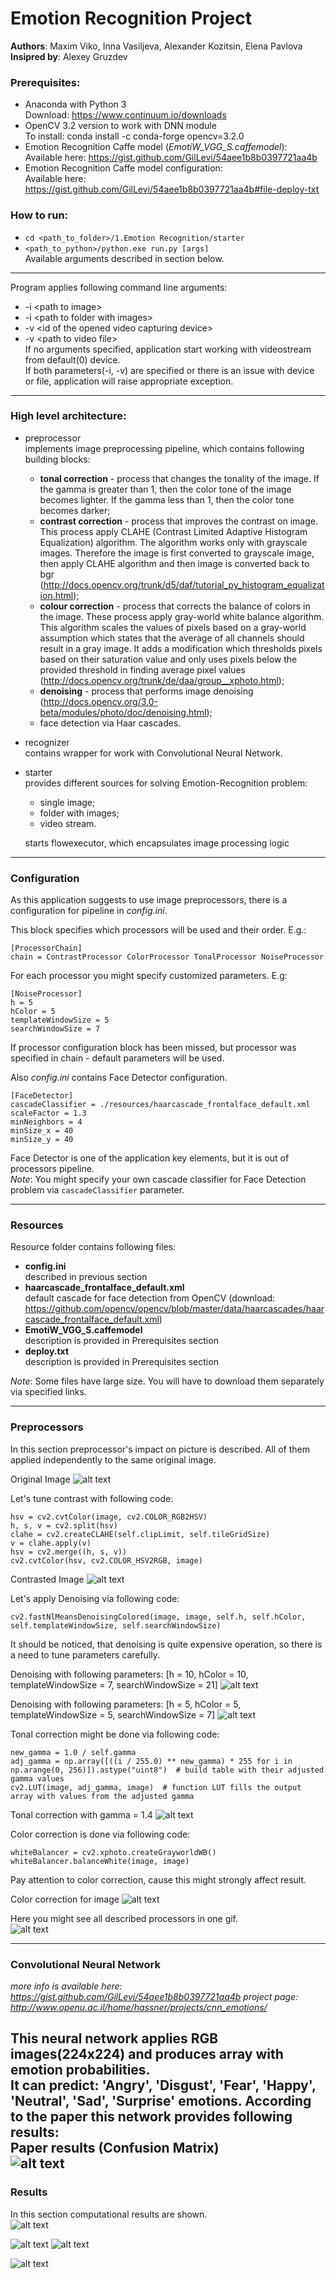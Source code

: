 # Emotion Recognition Project
<b>Authors</b>: Maxim Viko, Inna Vasiljeva, Alexander Kozitsin, Elena Pavlova  
<b>Insipred by</b>: Alexey Gruzdev

### Prerequisites: 
* Anaconda with Python 3   
Download: https://www.continuum.io/downloads 
* OpenCV 3.2 version to work with DNN module   
To install: conda install -c conda-forge opencv=3.2.0
* Emotion Recognition Caffe model (<i>EmotiW_VGG_S.caffemodel</i>):  
Available here: https://gist.github.com/GilLevi/54aee1b8b0397721aa4b
* Emotion Recognition Caffe model configuration:  
Available here: https://gist.github.com/GilLevi/54aee1b8b0397721aa4b#file-deploy-txt

### How to run:  
* `cd <path_to_folder>/1.Emotion Recognition/starter`
* `<path_to_python>/python.exe run.py [args]`  
Available arguments described in section below.
---
Program applies following command line arguments:  
* -i \<path to image\>
* -i \<path to folder with images\>
* -v \<id of the opened video capturing device\>
* -v \<path to video file\>  
If no arguments specified, application start working with videostream from default(0) device.  
If both parameters(-i, -v) are specified or there is an issue with device or file, application will raise appropriate exception.  
---
### High level architecture:
* preprocessor  
    implements image preprocessing pipeline, which contains following building blocks:
    - <b>tonal correction</b> - process that changes the tonality of the image. If the gamma is greater than 1, then the color tone
    of the image becomes lighter. If the gamma less than 1, then the color tone becomes darker;
    - <b>contrast correction</b> - process that improves the contrast on image. This process apply CLAHE (Contrast Limited Adaptive Histogram Equalization) algorithm.
    The algorithm works only with grayscale images. Therefore the image is first converted to grayscale image, then apply CLAHE algorithm and then image
    is converted back to bgr (http://docs.opencv.org/trunk/d5/daf/tutorial_py_histogram_equalization.html);
    - <b>colour correction</b> - process that corrects the balance of colors in the image. These process apply gray-world white balance algorithm.
    This algorithm scales the values of pixels based on a gray-world assumption which states that the average of all channels should result in a gray image.
    It adds a modification which thresholds pixels based on their saturation value and only uses pixels below the provided threshold in finding average pixel values
    (http://docs.opencv.org/trunk/de/daa/group__xphoto.html);
    - <b>denoising</b> - process that performs image denoising (http://docs.opencv.org/3.0-beta/modules/photo/doc/denoising.html);
    - face detection via Haar cascades.

* recognizer   
  contains wrapper for work with Convolutional Neural Network.
* starter  
  provides different sources for solving Emotion-Recognition problem:
    - single image;
    - folder with images;
    - video stream.  
    
    starts flowexecutor, which encapsulates image processing logic 
---
### Configuration
As this application suggests to use image preprocessors, there is a configuration for pipeline in <i>config.ini</i>.

This block specifies which processors will be used and their order. E.g.:
```
[ProcessorChain]
chain = ContrastProcessor ColorProcessor TonalProcessor NoiseProcessor
```
For each processor you might specify customized parameters. E.g:
```
[NoiseProcessor]
h = 5
hColor = 5
templateWindowSize = 5
searchWindowSize = 7
```
If processor configuration block has been missed, but processor was specified in chain - default parameters will be used.  

Also <i>config.ini</i> contains Face Detector configuration.
```
[FaceDetector]
cascadeClassifier = ./resources/haarcascade_frontalface_default.xml
scaleFactor = 1.3
minNeighbors = 4
minSize_x = 40
minSize_y = 40
```
Face Detector is one of the application key elements, but it is out of processors pipeline.  
<i>Note</i>: You might specify your own cascade classifier for Face Detection problem via `cascadeClassifier` parameter.

---
### Resources
Resource folder contains following files:
* <b>config.ini</b>  
described in previous section
* <b>haarcascade_frontalface_default.xml</b>  
default cascade for face detection from OpenCV (download: https://github.com/opencv/opencv/blob/master/data/haarcascades/haarcascade_frontalface_default.xml)
* <b>EmotiW_VGG_S.caffemodel</b>  
description is provided in Prerequisites section
* <b>deploy.txt</b>  
description is provided in Prerequisites section

<i>Note</i>: Some files have large size. You will have to download them separately via specified links.

---
### Preprocessors
In this section preprocessor's impact on picture is described. All of them applied independently to the same original image.  

Original Image
![alt text](https://raw.githubusercontent.com/grib0ed0v/hse-cv-course-2017/Emotion-Recognition/1.%20Emotion%20Recognition/materials/1.jpg "Original image")

Let's tune contrast with following code:
```
hsv = cv2.cvtColor(image, cv2.COLOR_RGB2HSV)
h, s, v = cv2.split(hsv)
clahe = cv2.createCLAHE(self.clipLimit, self.tileGridSize)
v = clahe.apply(v)
hsv = cv2.merge((h, s, v))
cv2.cvtColor(hsv, cv2.COLOR_HSV2RGB, image)
```
Contrasted Image
![alt text](https://raw.githubusercontent.com/grib0ed0v/hse-cv-course-2017/c9d9295bf827f536148fcf0941336c3d7b158784/1.%20Emotion%20Recognition/materials/contrast.jpg "Contrast image")

Let's apply Denoising via following code:
```
cv2.fastNlMeansDenoisingColored(image, image, self.h, self.hColor, self.templateWindowSize, self.searchWindowSize)
```
It should be noticed, that denoising is quite expensive operation, so there is a need to tune parameters carefully.

Denoising with following parameters: [h = 10, hColor = 10, templateWindowSize = 7, searchWindowSize = 21]
![alt text](https://raw.githubusercontent.com/grib0ed0v/hse-cv-course-2017/c9d9295bf827f536148fcf0941336c3d7b158784/1.%20Emotion%20Recognition/materials/denoising%2010%2C10%2C7%2C21.jpg "Denoised image")

Denoising with following parameters: [h = 5, hColor = 5, templateWindowSize = 5, searchWindowSize = 7]
![alt text](https://raw.githubusercontent.com/grib0ed0v/hse-cv-course-2017/c9d9295bf827f536148fcf0941336c3d7b158784/1.%20Emotion%20Recognition/materials/denoising%205%2C5%2C5%2C7.jpg "Denoised image")

Tonal correction might be done via following code:
```
new_gamma = 1.0 / self.gamma
adj_gamma = np.array([((i / 255.0) ** new_gamma) * 255 for i in np.arange(0, 256)]).astype("uint8")  # build table with their adjusted gamma values
cv2.LUT(image, adj_gamma, image)  # function LUT fills the output array with values from the adjusted gamma
```
Tonal correction with gamma = 1.4
![alt text](https://raw.githubusercontent.com/grib0ed0v/hse-cv-course-2017/c9d9295bf827f536148fcf0941336c3d7b158784/1.%20Emotion%20Recognition/materials/tonal%20correction%20gamma%20%3D%201.4.jpg "Tonal correction")

Color correction is done via following code:
```
whiteBalancer = cv2.xphoto.createGrayworldWB()
whiteBalancer.balanceWhite(image, image)
```
Pay attention to color correction, cause this might strongly affect result.  

Color correction for image
![alt text](https://raw.githubusercontent.com/grib0ed0v/hse-cv-course-2017/Emotion-Recognition/1.%20Emotion%20Recognition/materials/color%20correction.jpg "Color correction")

Here you might see all described processors in one gif.  
![alt text](https://github.com/grib0ed0v/hse-cv-course-2017/blob/Emotion-Recognition/1.%20Emotion%20Recognition/materials/processors_gif.gif "All in one")

---
### Convolutional Neural Network
<i>more info is available here: https://gist.github.com/GilLevi/54aee1b8b0397721aa4b</i>
<i>project page: http://www.openu.ac.il/home/hassner/projects/cnn_emotions/</i>  

This neural network applies RGB images(224x224) and produces array with emotion probabilities.  
It can predict: 'Angry', 'Disgust', 'Fear', 'Happy', 'Neutral', 'Sad', 'Surprise' emotions.
According to the paper this network provides following results:  
Paper results (Confusion Matrix)  
![alt text](https://raw.githubusercontent.com/grib0ed0v/hse-cv-course-2017/Emotion-Recognition/1.%20Emotion%20Recognition/materials/Paper_results.JPG "Confusion Matrix")
---
### Results

In this section computational results are shown.  
![alt text](https://raw.githubusercontent.com/grib0ed0v/hse-cv-course-2017/Emotion-Recognition/1.%20Emotion%20Recognition/materials/results/angry1.PNG "Angry")
  
![alt text](https://raw.githubusercontent.com/grib0ed0v/hse-cv-course-2017/Emotion-Recognition/1.%20Emotion%20Recognition/materials/results/disgust1.PNG "Disgust") ![alt text](https://raw.githubusercontent.com/grib0ed0v/hse-cv-course-2017/Emotion-Recognition/1.%20Emotion%20Recognition/materials/results/happy2.PNG "Happy")
  
![alt text](https://raw.githubusercontent.com/grib0ed0v/hse-cv-course-2017/Emotion-Recognition/1.%20Emotion%20Recognition/materials/results/fear1.PNG "Fear")

